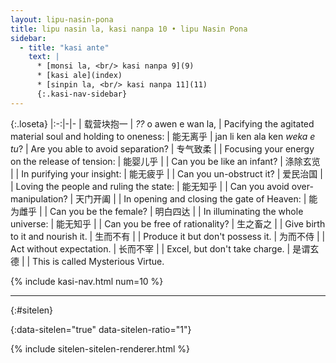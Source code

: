 ```yaml
---
layout: lipu-nasin-pona
title: lipu nasin la, kasi nanpa 10 • lipu Nasin Pona
sidebar:
  - title: "kasi ante"
    text: |
      * [monsi la, <br/> kasi nanpa 9](9)
      * [kasi ale](index)
      * [sinpin la, <br/> kasi nanpa 11](11)
      {:.kasi-nav-sidebar}
---
```


{:.loseta}
|:-:|-|-
| 载营块抱一 | _??_ o awen e wan la, | Pacifying the agitated material soul and holding to oneness:
| 能无离乎   | jan li ken ala ken _weka e tu_? | Are you able to avoid separation?
| 专气致柔   |  | Focusing your energy on the release of tension:
| 能婴儿乎   |  | Can you be like an infant?
| 涤除玄览   |  | In purifying your insight:
| 能无疲乎   |  | Can you un-obstruct it?
| 爱民治国   |  | Loving the people and ruling the state:
| 能无知乎   |  | Can you avoid over-manipulation?
| 天门开阖   |  | In opening and closing the gate of Heaven:
| 能为雌乎   |  | Can you be the female?
| 明白四达   |  | In illuminating the whole universe:
| 能无知乎   |  | Can you be free of rationality?
| 生之<wbr/>畜之   |  | Give birth to it and nourish it.
| 生而不有   |  | Produce it but don't possess it.
| 为而不侍   |  | Act without expectation.
| 长而不宰   |  | Excel, but don't take charge.
| 是谓玄德   |  | This is called Mysterious Virtue.

{% include kasi-nav.html num=10 %}

-------
{:#sitelen}

{:data-sitelen="true" data-sitelen-ratio="1"}

{% include sitelen-sitelen-renderer.html %}
